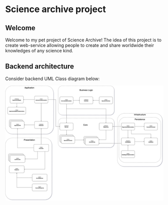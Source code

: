 # Science archive project

## Welcome

Welcome to my pet project of Science Archive! The idea of this project is to create web-service allowing people to create and share worldwide their knowledges of any science kind.

## Backend architecture

Consider backend UML Class diagram below:

![Backend Diagram](./docs/assets/backend/science-archive-backend-diagram.jpg)
